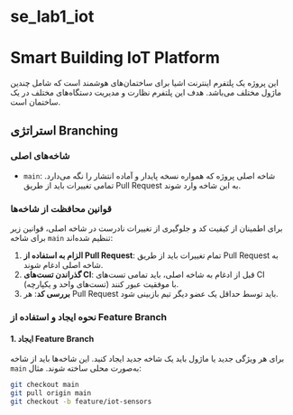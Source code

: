 # se_lab1_iot
# Smart Building IoT Platform

این پروژه یک پلتفرم اینترنت اشیا برای ساختمان‌های هوشمند است که شامل چندین ماژول مختلف می‌باشد. هدف این پلتفرم نظارت و مدیریت دستگاه‌های مختلف در یک ساختمان است.

## استراتژی Branching

### شاخه‌های اصلی
- `main`: شاخه اصلی پروژه که همواره نسخه پایدار و آماده انتشار را نگه می‌دارد. تمامی تغییرات باید از طریق Pull Request به این شاخه وارد شوند.

### قوانین محافظت از شاخه‌ها
برای اطمینان از کیفیت کد و جلوگیری از تغییرات نادرست در شاخه اصلی، قوانین زیر برای شاخه `main` تنظیم شده‌اند:
1. **الزام به استفاده از Pull Request**: تمام تغییرات باید از طریق Pull Request به شاخه اصلی ادغام شوند.
2. **گذراندن تست‌های CI**: قبل از ادغام به شاخه اصلی، باید تمامی تست‌های CI (تست‌های واحد و یکپارچه) با موفقیت عبور کنند.
3. **بررسی کد**: هر Pull Request باید توسط حداقل یک عضو دیگر تیم بازبینی شود.

### نحوه ایجاد و استفاده از Feature Branch

#### 1. ایجاد Feature Branch
برای هر ویژگی جدید یا ماژول باید یک شاخه جدید ایجاد کنید. این شاخه‌ها باید از شاخه `main` به‌صورت محلی ساخته شوند.
مثال:
```bash
git checkout main
git pull origin main
git checkout -b feature/iot-sensors

